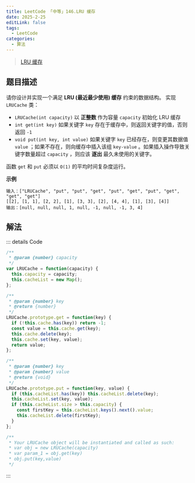 ```yaml
---
title: LeetCode 「中等」146.LRU 缓存
date: 2025-2-25
editLink: false
tags:
  - LeetCode
categories:
  - 算法
---
```


> [LRU 缓存](https://leetcode.cn/problems/lru-cache/description/)

## 题目描述

请你设计并实现一个满足 **LRU (最近最少使用) 缓存** 约束的数据结构。
实现 `LRUCache` 类：
- `LRUCache(int capacity)` 以 **正整数** 作为容量 `capacity` 初始化 LRU 缓存
- `int get(int key)` 如果关键字 `key` 存在于缓存中，则返回关键字的值，否则返回 `-1`
- `void put(int key, int value)` 如果关键字 `key` 已经存在，则变更其数据值 `value` ；如果不存在，则向缓存中插入该组 `key-value` 。如果插入操作导致关键字数量超过 `capacity` ，则应该 **逐出** 最久未使用的关键字。

函数 `get` 和 `put` 必须以 `O(1)` 的平均时间复杂度运行。

**示例**

```
输入：["LRUCache", "put", "put", "get", "put", "get", "put", "get", "get", "get"]
[[2], [1, 1], [2, 2], [1], [3, 3], [2], [4, 4], [1], [3], [4]]
输出：[null, null, null, 1, null, -1, null, -1, 3, 4]
```

## 解法

::: details Code
```js
/**
 * @param {number} capacity
 */
var LRUCache = function(capacity) {
  this.capacity = capacity;
  this.cacheList = new Map();
};

/**
 * @param {number} key
 * @return {number}
 */
LRUCache.prototype.get = function(key) {
  if (!this.cache.has(key)) return -1;
  const value = this.cache.get(key);
  this.cache.delete(key);
  this.cache.set(key, value);
  return value;
};

/**
 * @param {number} key
 * @param {number} value
 * @return {void}
 */
LRUCache.prototype.put = function(key, value) {
  if (this.cacheList.has(key)) this.cacheList.delete(key);
  this.cacheList.set(key, value);
  if (this.cacheList.size > this.capacity) {
    const firstKey = this.cacheList.keys().next().value;
    this.cacheList.delete(firstKey);
  }
};

/**
 * Your LRUCache object will be instantiated and called as such:
 * var obj = new LRUCache(capacity)
 * var param_1 = obj.get(key)
 * obj.put(key,value)
 */
```
:::
